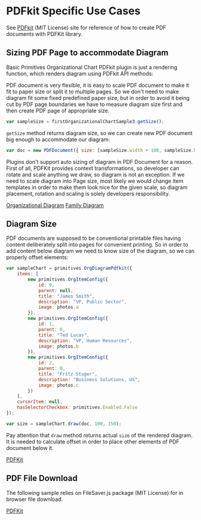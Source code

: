 # PDFkit Specific Use Cases

See [PDFkit](www.PDFkit.org) (MIT License) site for reference of how to create PDF documents with PDFKit library.

## Sizing PDF Page to accommodate Diagram

Basic Primitives Organizational Chart PDFkit plugin is just a rendering function, which renders diagram using PDFkit API methods:

PDF document is very flexible, it is easy to scale PDF document to make it fit to paper size or split it to multiple pages. So we don't need to make diagram fit some fixed predefined paper size, but in order to avoid it being cut by PDF page boundaries we have to measure diagram size first and then create PDF page of appropriate size.

```JavaScript
var sampleSize = firstOrganizationalChartSample3.getSize();
```

`getSize` method returns diagram size, so we can create new PDF document big enough to accommodate our diagram:

```JavaScript
var doc = new PDFDocument({ size: [sampleSize.width + 100, sampleSize.height + 150] });
```

Plugins don't support auto sizing of diagram in PDF Document for a reason. First of all, PDFKit provides context transformations, so developer can rotate and scale anything we draw, so diagram is not an exception. If we need to scale diagram into Page size, most likely we would change item templates in order to make them look nice for the given scale, so diagram placement, rotation and scaling is solely developers responsibility. 

[Organizational Diagram](pdfkit.plugins/AutoSizeOrgDiagram.html)
[Family Diagram](pdfkit.plugins/AutoSizeFamDiagram.html)

## Diagram Size

PDF documents are supposed to be conventional printable files having content deliberately split into pages for convenient printing. So in order to add content below diagram we need to know size of the diagram, so we can properly offset elements:

``` JavaScript
var sampleChart = primitives.OrgDiagramPdfkit({
	items: [
		new primitives.OrgItemConfig({
			id: 0,
			parent: null,
			title: "James Smith",
			description: "VP, Public Sector",
			image: photos.a
		}),
		new primitives.OrgItemConfig({
			id: 1,
			parent: 0,
			title: "Ted Lucas",
			description: "VP, Human Resources",
			image: photos.b
		}),
		new primitives.OrgItemConfig({
			id: 2,
			parent: 0,
			title: "Fritz Stuger",
			description: "Business Solutions, US",
			image: photos.c
		})
	],
	cursorItem: null,
	hasSelectorCheckbox: primitives.Enabled.False
});

var size = sampleChart.draw(doc, 100, 150);
```

Pay attention that `draw` method returns actual `size` of the rendered diagram. It is needed to calculate offset in order to place other elements of PDF document below it. 

[PDFKit](pdfkit.plugins/Multipage.html)

## PDF File Download

The following sample relies on FileSaver.js package (MIT License) for in browser file download.

[PDFKit](pdfkit.plugins/FileDownload.html)